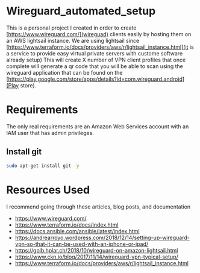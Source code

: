# Wireguard_automated_setup

This is a personal project I created in order to create
[https://www.wireguard.com/](wireguad) clients easily by hosting them on an AWS lightsail instance. We are using lightsail since [https://www.terraform.io/docs/providers/aws/r/lightsail_instance.html](it is a service to provide easy virtual private servers with custome software already setup)
This will create X number of VPN client profiles that once complete will generate a qr code that you will be able to scan using the wireguard application that can be found on the [https://play.google.com/store/apps/details?id=com.wireguard.android](Play store).


# Requirements

The only real requirements are an Amazon Web Services account with an IAM user that has admin privileges.

## Install git
```bash
sudo apt-get install git -y
```

# Resources Used

I recommend going through these articles, blog posts, and documentation

- https://www.wireguard.com/
- https://www.terraform.io/docs/index.html
- https://docs.ansible.com/ansible/latest/index.html
- https://andrearroyo.wordpress.com/2018/12/14/setting-up-wireguard-vpn-so-that-it-can-be-used-with-an-iphone-or-ipad/
- https://golb.hplar.ch/2018/10/wireguard-on-amazon-lightsail.html
- https://www.ckn.io/blog/2017/11/14/wireguard-vpn-typical-setup/
- https://www.terraform.io/docs/providers/aws/r/lightsail_instance.html
